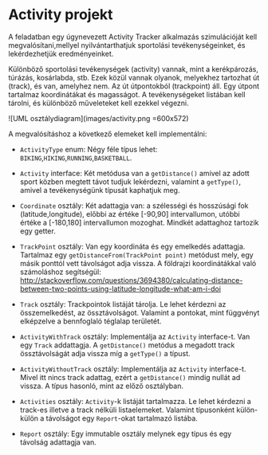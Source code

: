 # Activity projekt

A feladatban egy úgynevezett Activity Tracker alkalmazás szimulációját kell 
megvalósítani,mellyel nyilvántarthatjuk sportolási tevékenységeinket, és lekérdezhetjük 
eredményeinket.

Különböző sportolási tevékenységek (activity) vannak, mint a kerékpározás, túrázás, kosárlabda, stb.
Ezek közül vannak olyanok, melyekhez tartozhat út (track), és van, amelyhez nem. Az út útpontokból (trackpoint)
áll. Egy útpont tartalmaz koordinátákat és magasságot. A tevékenységeket listában kell tárolni, és
különböző műveleteket kell ezekkel végezni.

![UML osztálydiagram](images/activity.png =600x572)
 
A megvalósításhoz a következő elemeket kell implementálni:

* `ActivityType` enum:
   Négy féle típus lehet: `BIKING`,`HIKING`,`RUNNING`,`BASKETBALL`.

* `Activity` interface:
   Két metódusa van a `getDistance()` amivel az adott sport közben megtett távot
   tudjuk lekérdezni, valamint a `getType()`, amivel a tevékenységünk típusát kaphatjuk meg.

* `Coordinate` osztály:
   Két adattagja van: a szélességi és hosszúsági fok (latitude,longitude), előbbi
   az értéke [-90,90] intervallumon, utóbbi értéke a [-180,180] intervallumon mozoghat.
   Mindkét adattaghoz tartozik egy getter.

* `TrackPoint` osztály:
   Van egy koordináta és egy emelkedés adattagja. Tartalmaz egy `getDistanceFrom(TrackPoint point)` 
   metódust mely, egy másik ponttól vett távolságot adja vissza. A földrajzi koordinátákkal való számoláshoz
   segítségül:
   http://stackoverflow.com/questions/3694380/calculating-distance-between-two-points-using-latitude-longitude-what-am-i-doi
   
* `Track` osztály:
   Trackpointok listáját tárolja. Le lehet kérdezni az összemelkedést, az össztávolságot.
   Valamint a pontokat, mint függvényt elképzelve a bennfoglaló téglalap területét.

* `ActivityWithTrack` osztály:
   Implementálja az `Activity` interface-t. Van egy `Track` addattagja. A `getDistance()` metódus
   a megadott track össztávolságát adja vissza míg a `getType()` a típust.

* `ActivityWithoutTrack` osztály:
   Implementálja az `Activity` interface-t. Mivel itt nincs track adattag, ezért a `getDistance()` 
   mindig nullát ad vissza. A típus hasonló, mint az előző osztályban.
   
* `Activities` osztály:
   `Activity`-k listáját tartalmazza. Le lehet kérdezni a track-es illetve a track nélküli
   listaelemeket. Valamint típusonként külön-külön a távolságot egy `Report`-okat tartalmazó listába.

   
* `Report` osztály:
   Egy immutable osztály melynek egy típus és egy távolság adattagja van.
  
   
   

